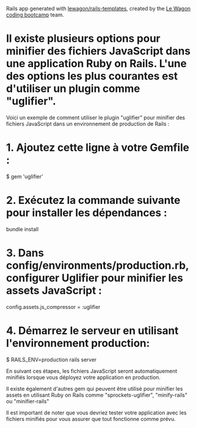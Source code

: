Rails app generated with [lewagon/rails-templates](https://github.com/lewagon/rails-templates), created by the [Le Wagon coding bootcamp](https://www.lewagon.com) team.

# Il existe plusieurs options pour minifier des fichiers JavaScript dans une application Ruby on Rails. L'une des options les plus courantes est d'utiliser un plugin comme "uglifier".

Voici un exemple de comment utiliser le plugin "uglifier" pour minifier des fichiers JavaScript dans un environnement de production de Rails :

# 1. Ajoutez cette ligne à votre Gemfile :

$ gem 'uglifier'

# 2. Exécutez la commande suivante pour installer les dépendances :
bundle install

# 3. Dans config/environments/production.rb, configurer Uglifier pour minifier les assets JavaScript :
config.assets.js_compressor = :uglifier

# 4. Démarrez le serveur en utilisant l'environnement production:

$ RAILS_ENV=production rails server

En suivant ces étapes, les fichiers JavaScript seront automatiquement minifiés lorsque vous déployez votre application en production.

Il existe également d'autres gem qui peuvent être utilisé pour minifier les assets en utilisant Ruby on Rails comme "sprockets-uglifier", "minify-rails" ou "minifier-rails"

Il est important de noter que vous devriez tester votre application avec les fichiers minifiés pour vous assurer que tout fonctionne comme prévu.
